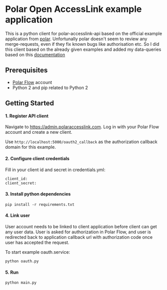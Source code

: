 # Polar Open AccessLink example application

This is a python client for polar-accesslink-api based on the official example application from [polar](https://github.com/polarofficial/accesslink-example-python).
Unfortunally polar doesn't seem to review any merge-requests, even if they fix known bugs like authorisation etc. So I did this client based on the already given examples and added my data-queries based on this [documentation](https://www.polar.com/accesslink-api/#polar-accesslink-api)

## Prerequisites

* [Polar Flow](https://flow.polar.com) account
* Python 2 and pip related to Python 2

## Getting Started

#### 1. Register API client 
 
Navigate to https://admin.polaraccesslink.com. Log in with your Polar Flow account and create a new client.

Use `http://localhost:5000/oauth2_callback` as the authorization callback domain for this example.
  
#### 2. Configure client credentials

Fill in your client id and secret in credentials.yml:

```
client_id: 
client_secret: 
```
  
#### 3. Install python dependencies

```
pip install -r requirements.txt
```

#### 4. Link user 

User account needs to be linked to client application before client can get any user data. User is asked for authorization 
in Polar Flow, and user is redirected back to application callback url with authorization code once user has accepted the request.
 
To start example oauth.service:

```
python oauth.py
```

#### 5. Run 
    
```
python main.py
```
